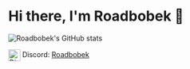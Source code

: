 # **Hi there, I'm Roadbobek 👋**

![Roadbobek's GitHub stats](https://github-readme-stats.vercel.app/api?username=roadbobek&show_icons=true&theme=transparent)

<img src="https://cdn.jsdelivr.net/gh/simple-icons/simple-icons/icons/discord.svg" alt="Discord" width="24" style="vertical-align:middle;"/> Discord: <a href="https://discord.com/app">Roadbobek</a>
